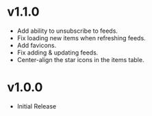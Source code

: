# v1.1.0

* Add ability to unsubscribe to feeds.
* Fix loading new items when refreshing feeds.
* Add favicons.
* Fix adding & updating feeds.
* Center-align the star icons in the items table.

# v1.0.0

* Initial Release
